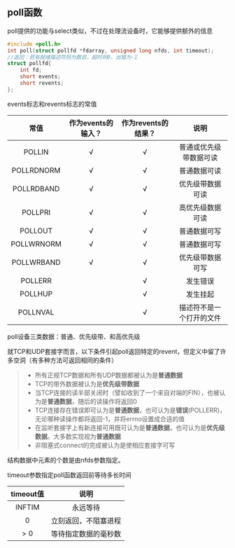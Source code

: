 ## poll函数

poll提供的功能与select类似，不过在处理流设备时，它能够提供额外的信息

```c
#include <poll.h>
int poll(struct pollfd *fdarray, unsigned long nfds, int timeout);
//返回：若有就绪描述符则为数目，超时则0，出错为-1
struct pollfd{
    int fd;
    short events;
    short revents;
};
```

events标志和revents标志的常值

|    常值    | 作为events的输入？ | 作为revents的结果？ | 说明 |
| :--------: | :----------------: | :-----------------: | :--: |
|   POLLIN   | √ | √ | 普通或优先级带数据可读 |
| POLLRDNORM | √ | √ | 普通数据可读 |
| POLLRDBAND | √ | √ | 优先级带数据可读 |
|  POLLPRI   | √ | √ | 高优先级数据可读 |
|  POLLOUT   | √ | √ | 普通数据可写 |
| POLLWRNORM | √ | √ | 普通数据可写 |
| POLLWRBAND | √ | √ | 优先级带数据可写 |
|  POLLERR   |                    | √ | 发生错误 |
|  POLLHUP   |                    | √ | 发生挂起 |
| POLLNVAL 	  |		| √ | 描述符不是一个打开的文件 |

poll设备三类数据：普通、优先级带、和高优先级

就TCP和UDP套接字而言，以下条件引起poll返回特定的revent，但定义中留了许多空洞（有多种方法可返回相同的条件）

> - 所有正规TCP数据和所有UDP数据都被认为是**普通数据**
> - TCP的带外数据被认为是**优先级带数据**
> - 当TCP连接的读半部关闭时（譬如收到了一个来自对端的FIN），也被认为是**普通数据**，随后的读操作将返回0
> - TCP连接存在错误即可认为是**普通数据**，也可认为是**错误**(POLLERR)，无论哪种读操作都将返回-1，并将errno设置成合适的值
> - 在监听套接字上有新连接可用既可认为是**普通数据**，也可认为是**优先级数据**。大多数实现视为**普通数据**
> - 非阻塞式connect的完成被认为是使相应套接字可写

结构数据中元素的个数是由nfds参数指定。

timeout参数指定poll函数返回前等待多长时间

| timeout值 |         说明         |
| :-------: | :------------------: |
|  INFTIM   |       永远等待       |
|     0     | 立刻返回，不阻塞进程 |
|    > 0    | 等待指定数据的毫秒数 |

